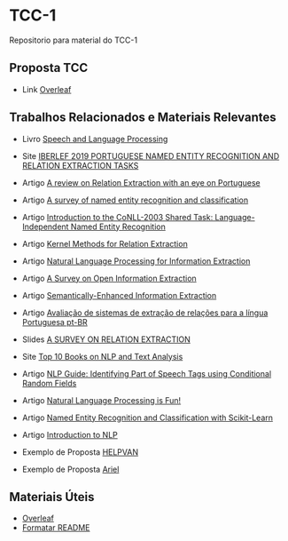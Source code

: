 # TCC-1
Repositorio para material do TCC-1

## Proposta TCC
* Link [Overleaf](https://www.overleaf.com/read/xymdzscpsrms)

## Trabalhos Relacionados e Materiais Relevantes 
* Livro [Speech and Language Processing ](https://web.stanford.edu/~jurafsky/slp3/17.pdf)

* Site [IBERLEF 2019 PORTUGUESE NAMED ENTITY RECOGNITION AND RELATION EXTRACTION TASKS](http://www.inf.pucrs.br/linatural/wordpress/iberlef-2019/)

* Artigo [A review on Relation Extraction with an eye on Portuguese](http://repositorio.pucrs.br/dspace/bitstream/10923/14047/2/A_review_on_Relation_Extraction_with_an_eye_on_Portuguese.pdf)

* Artigo [A survey of named entity recognition and classification](https://cswww.essex.ac.uk/staff/poesio/Teach/807/Readings/nadeau_sekine_2007.pdf)

* Artigo [Introduction to the CoNLL-2003 Shared Task:
Language-Independent Named Entity Recognition](https://arxiv.org/pdf/cs/0306050.pdf)

* Artigo [Kernel Methods for Relation Extraction](http://www.jmlr.org/papers/v3/zelenko03a.html)

* Artigo [Natural Language Processing for Information Extraction](https://arxiv.org/pdf/1807.02383.pdf)

* Artigo [A Survey on Open Information Extraction](http://aclweb.org/anthology/C18-1326)

* Artigo [Semantically-Enhanced Information Extraction
 ](https://digitalcommons.calpoly.edu/cgi/viewcontent.cgi?article=1188&context=csse_fac)
 
 * Artigo [Avaliação de sistemas de extração de relações para a língua Portuguesa pt-BR](https://www.academia.edu/36530548/Avalia%C3%A7%C3%A3o_de_sistemas_de_extra%C3%A7%C3%A3o_de_rela%C3%A7%C3%B5es_para_a_l%C3%ADngua_Portuguesa_pt-BR_Evaluation_of_Relation_Extraction_Systems_for_portuguese_language_pt-BR?fbclid=IwAR2Rgb-XsTzqP0yMks4g0qGdBZX4Jtf2omTvZLv2wh3cOmrQu3K0ljtnMAA)

* Slides [A SURVEY ON RELATION EXTRACTION](http://www.cs.cmu.edu/~nbach/papers/A-survey-on-Relation-Extraction-Slides.pdf)

* Site [Top 10 Books on NLP and Text Analysis](https://medium.com/sciforce/top-10-books-on-nlp-and-text-analysis-8393a9fd3f49)

* Artigo [NLP Guide: Identifying Part of Speech Tags using Conditional Random Fields](https://medium.com/analytics-vidhya/pos-tagging-using-conditional-random-fields-92077e5eaa31)

* Artigo [Natural Language Processing is Fun!](https://medium.com/@ageitgey/natural-language-processing-is-fun-9a0bff37854e)

* Artigo [Named Entity Recognition and Classification with Scikit-Learn](https://towardsdatascience.com/named-entity-recognition-and-classification-with-scikit-learn-f05372f07ba2)

* Artigo [Introduction to NLP](https://towardsdatascience.com/introduction-to-nlp-5bff2b2a7170)

* Exemplo de Proposta [HELPVAN](https://drive.google.com/file/d/1MsjNGsmKwc9JCs3PpIUqKrKV1OlN5IAc/view?ts=5b84a648)

* Exemplo de Proposta [Ariel](https://drive.google.com/file/d/18ZDKoENar_ezHumi2G0L2AiPEcER-bxL/view?usp=sharing)

## Materiais Úteis
* [Overleaf](https://v2.overleaf.com/)
* [Formatar README](https://help.github.com/articles/basic-writing-and-formatting-syntax/)
